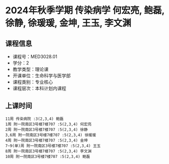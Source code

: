 # 2024年秋季学期 传染病学 何宏亮, 鲍磊, 徐静, 徐瑗瑗, 金坤, 王玉, 李文渊






## 课程信息

- 课程号：MED3028.01
- 学分：2
- 教学类型：理论课
- 开课单位：生命科学与医学部
- 课程类别：专业核心
- 课程层次：本科计划内课程

## 上课时间

```
11周 传染病院 :3(2,3,4) 鲍磊
1周 附一院南区3号楼7楼707 :5(2,3,4) 何宏亮
2周 附一院南区3号楼7楼707 :5(2,3,4) 徐静
3,6周 附一院南区3号楼7楼707 :5(2,3,4) 徐瑗瑗
4周 附一院南区3号楼7楼707 :5(2,3,4) 金坤
7~9(单)周 附一院南区3号楼7楼707 :5(2,3,4) 王玉
8周 附一院南区3号楼7楼707 :5(2,3,4) 李文渊
10周 附一院南区3号楼7楼707 :5(2,3,4) 鲍磊
```

